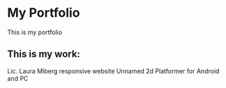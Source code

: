 # My Portfolio
This is my portfolio

## This is my work:
Lic. Laura Miberg responsive website
Unnamed 2d Platformer for Android and PC